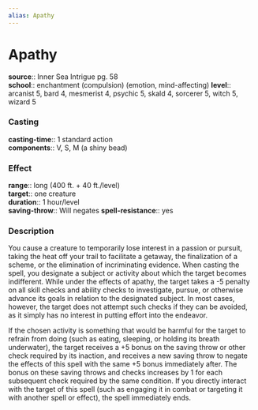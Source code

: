 ```yaml
---
alias: Apathy
---
```


# Apathy 

**source**:: Inner Sea Intrigue pg. 58  
**school**:: enchantment (compulsion) (emotion, mind-affecting)
**level**:: arcanist 5, bard 4, mesmerist 4, psychic 5, skald 4, sorcerer 5, witch 5, wizard 5

### Casting 

**casting-time**:: 1 standard action  
**components**:: V, S, M (a shiny bead)

### Effect 

**range**:: long (400 ft. + 40 ft./level)  
**target**:: one creature  
**duration**:: 1 hour/level  
**saving-throw**:: Will negates
**spell-resistance**:: yes

### Description 

You cause a creature to temporarily lose interest in a passion or pursuit, taking the heat off your trail to facilitate a getaway, the finalization of a scheme, or the elimination of incriminating evidence. When casting the spell, you designate a subject or activity about which the target becomes indifferent. While under the effects of apathy, the target takes a -5 penalty on all skill checks and ability checks to investigate, pursue, or otherwise advance its goals in relation to the designated subject. In most cases, however, the target does not attempt such checks if they can be avoided, as it simply has no interest in putting effort into the endeavor.  
  
If the chosen activity is something that would be harmful for the target to refrain from doing (such as eating, sleeping, or holding its breath underwater), the target receives a +5 bonus on the saving throw or other check required by its inaction, and receives a new saving throw to negate the effects of this spell with the same +5 bonus immediately after. The bonus on these saving throws and checks increases by 1 for each subsequent check required by the same condition. If you directly interact with the target of this spell (such as engaging it in combat or targeting it with another spell or effect), the spell immediately ends.

